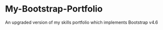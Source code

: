 # My-Bootstrap-Portfolio
An upgraded version of my skills portfolio which implements Bootstrap v4.6 
